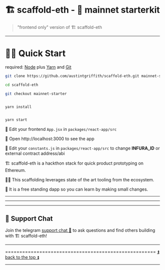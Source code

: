 # 🏗 scaffold-eth - 🧫 mainnet starterkit

> "frontend only" version of 🏗 scaffold-eth

---


# 🏃‍♀️ Quick Start

required: [Node](https://nodejs.org/dist/latest-v12.x/) plus [Yarn](https://classic.yarnpkg.com/en/docs/install/) and [Git](https://git-scm.com/downloads)


```bash
git clone https://github.com/austintgriffith/scaffold-eth.git mainnet-starter

cd scaffold-eth

git checkout mainnet-starter
```

```bash

yarn install

```

```bash

yarn start

```

📝 Edit your frontend `App.jsx` in `packages/react-app/src`

📱 Open http://localhost:3000 to see the app

📝 Edit your `constants.js` in `packages/react-app/src` to change **INFURA_ID** or external contract address/abi 

🏗 scaffold-eth is a hackthon stack for quick product prototyping on Ethereum.

👩‍🔬 This scaffolding leverages state of the art tooling from the ecosystem.

🧪 It is a free standing dapp so you can learn by making small changes.

---

---

---


## 💬 Support Chat

Join the telegram [support chat 💬](https://t.me/joinchat/KByvmRe5wkR-8F_zz6AjpA)  to ask questions and find others building with 🏗 scaffold-eth!

---

===================================================== [⏫ back to the top ⏫](https://github.com/austintgriffith/scaffold-eth#-scaffold-eth)

---
